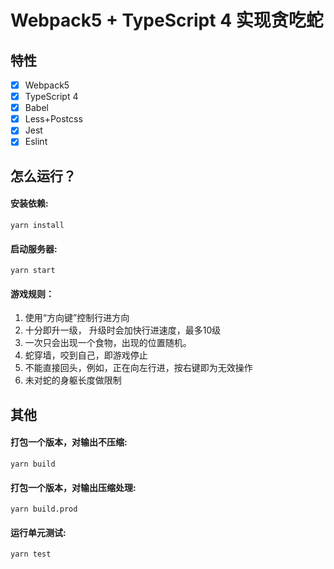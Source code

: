 # Webpack5 + TypeScript 4 实现贪吃蛇

## 特性

- [x] Webpack5
- [x] TypeScript 4
- [x] Babel
- [x] Less+Postcss
- [x] Jest
- [x] Eslint

## 怎么运行？

#### 安装依赖:

``` shell
yarn install 
```

#### 启动服务器:
``` shell
yarn start
```
#### 游戏规则：
 1. 使用“方向键”控制行进方向
 2. 十分即升一级， 升级时会加快行进速度，最多10级
 3. 一次只会出现一个食物，出现的位置随机。
 3. 蛇穿墙，咬到自己，即游戏停止
 4. 不能直接回头，例如，正在向左行进，按右键即为无效操作
 5. 未对蛇的身躯长度做限制

## 其他

#### 打包一个版本，对输出不压缩:

``` shell
yarn build
```

#### 打包一个版本，对输出压缩处理:

``` shell
yarn build.prod
```

#### 运行单元测试:
``` shell
yarn test
```
